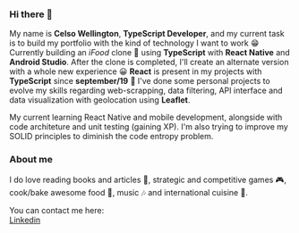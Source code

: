 ### Hi there 👋

My name is **Celso Wellington**, **TypeScript Developer**, and my current task is to build my portfolio with the kind of technology I want to work 😁 
Currently building an *iFood* clone 🍟 using **TypeScript** with **React Native** and **Android Studio**. After the clone is completed, I'll create an alternate version with a whole new experience 😀
**React** is present in my projects with **TypeScript** since **september/19** 🚀 I've done some personal projects to evolve my skills regarding web-scrapping, data filtering, API interface and data visualization with geolocation using **Leaflet**.

My current learning React Native and mobile development, alongside with code architeture and unit testing (gaining XP). I'm also trying to improve my SOLID principles to diminish the code entropy problem.

### About me
I do love reading books and articles 📰, strategic and competitive games 🎮, cook/bake awesome food 🥐, music 🎶 and international cuisine 🍣.

You can contact me here: <br/>
[Linkedin](https://www.linkedin.com/in/contrateme/)




<!--
**well-ington/well-ington** is a ✨ _special_ ✨ repository because its `README.md` (this file) appears on your GitHub profile.

Here are some ideas to get you started:

- 🔭 I’m currently working on ...
- 🌱 I’m currently learning ...
- 👯 I’m looking to collaborate on ...
- 🤔 I’m looking for help with ...
- 💬 Ask me about ...
- 📫 How to reach me: ...
- 😄 Pronouns: ...
- ⚡ Fun fact: ...
-->
